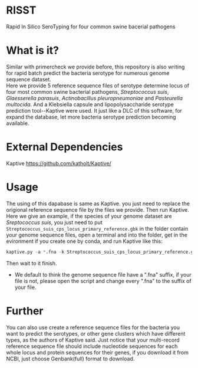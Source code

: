 # RISST
Rapid In Silico SeroTyping for four common swine bacerial pathogens
# What is it?
Similar with primercheck we provide before, this repository is also writing for rapid batch predict the bacteria serotype for numerous genome sequence dataset.   
Here we provide 5 reference sequence files of serotype determine locus of four most common swine bacterial pathogens, *Streptococcus suis*, *Glaesserella parasuis*, *Actinobacillus pleuropneumoniae* and *Pasteurella multocida*. And a Klebsiella capsule and lipopolysaccharide serotype prediction tool--Kaptive were used. It just like a DLC of this software, for expand the database, let more bacteria serotype prediction becoming available.
# External Dependencies
Kaptive https://github.com/katholt/Kaptive/
# Usage
The using of this dapabase is same as Kaptive. you just need to replace the origional reference sequence file by the files we provide. Then run Kaptive. Here we give an example, if the species of your genome dataset are *Sreptococcus suis*, you just need to put ```Streptococcus_suis_cps_locus_primary_reference.gbk``` in the folder contain your genome sequence files, open a terminal and into the folder, get in the evironment if you create one by conda, and run Kaptive like this:   
``` Python
kaptive.py -a *.fna -k Streptococcus_suis_cps_locus_primary_reference.gbk -o output_directory
```
Then wait to it finish.
* We default to think the genome sequence file have a ".fna" suffix, if your file is not, please open the script and change every ".fna" to the suffix of your file.
# Further
You can also use create a reference sequence files for the bacteria you want to predict the serotypes, or other gene clusters which have different types, as the authors of Kaptive said. Just notice that your multi-record reference sequence file should include nucleotide sequences for each whole locus and protein sequences for their genes, if you download it from NCBI, just choose Genbank(full) format to download.
